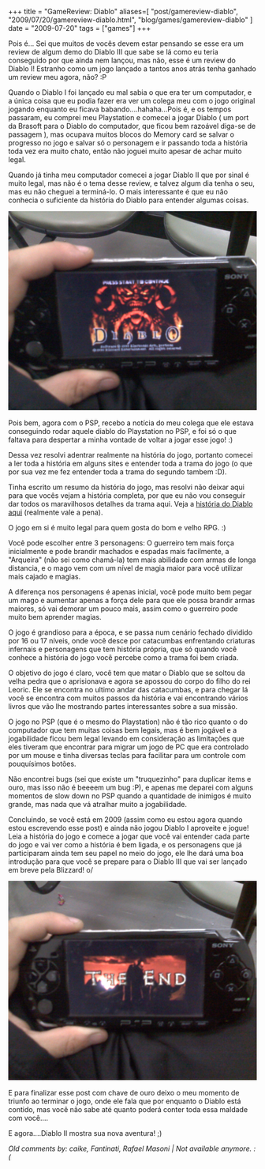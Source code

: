 +++
title = "GameReview: Diablo"
aliases=[
  "post/gamereview-diablo",
  "2009/07/20/gamereview-diablo.html",
  "blog/games/gamereview-diablo"
]
date = "2009-07-20"
tags = ["games"]
+++

Pois é... Sei que muitos de vocês devem estar pensando se esse era um
review de algum demo do Diablo III que sabe se lá como eu teria
conseguido por que ainda nem lançou, mas não, esse é um review do
Diablo I! Estranho como um jogo lançado a tantos anos atrás tenha
ganhado um review meu agora, não? :P

Quando o Diablo I foi lançado eu mal sabia o que era ter um
computador, e a única coisa que eu podia fazer era ver um colega meu
com o jogo original jogando enquanto eu ficava
babando....hahaha...Pois é, e os tempos passaram, eu comprei meu
Playstation e comecei a jogar Diablo ( um port da Brasoft para o
Diablo do computador, que ficou bem razoável diga-se de passagem ),
mas ocupava muitos blocos do Memory card se salvar o progresso no jogo
e salvar só o personagem e ir passando toda a história toda vez era
muito chato, então não joguei muito apesar de achar muito legal.

Quando já tinha meu computador comecei a jogar Diablo II que por sinal
é muito legal, mas não é o tema desse review, e talvez algum dia tenha
o seu, mas eu não cheguei a terminá-lo. O mais interessante é que eu
não conhecia o suficiente da história do Diablo para entender algumas
coisas.

[![Foto de um PSP com a tela de abertura do Diablo](/images/posts/diablo_start.jpg "Diablo no PSP")](/images/posts/diablo_start.jpg "")

Pois bem, agora com o PSP, recebo a notícia do meu colega que ele
estava conseguindo rodar aquele diablo do Playstation no PSP, e foi só
o que faltava para despertar a minha vontade de voltar a jogar esse
jogo! :)

Dessa vez resolvi adentrar realmente na história do jogo, portanto
comecei a ler toda a história em alguns sites e entender toda a trama
do jogo (o que por sua vez me fez entender toda a trama do segundo
tambem :D).

Tinha escrito um resumo da história do jogo, mas resolvi não deixar
aqui para que vocês vejam a história completa, por que eu não vou
conseguir dar todos os maravilhosos detalhes da trama aqui. Veja a
[história do Diablo aqui](http://us.battle.net/d3/pt/forum/topic/3280530454 "História do Diablo") (realmente vale a pena).

O jogo em si é muito legal para quem gosta do bom e velho RPG. :)

Você pode escolher entre 3 personagens: O guerreiro tem mais força
inicialmente e pode brandir machados e espadas mais facilmente, a
"Arqueira" (não sei como chamá-la) tem mais abilidade com armas de
longa distancia, e o mago vem com um nível de magia maior para você
utilizar mais cajado e magias.

A diferença nos personagens é apenas inicial, você pode muito bem
pegar um mago e aumentar apenas a força dele para que ele possa
brandir armas maiores, só vai demorar um pouco mais, assim como o
guerreiro pode muito bem aprender magias.

O jogo é grandioso para a época, e se passa num cenário fechado
dividido por 16 ou 17 níveis, onde você desce por catacumbas
enfrentando criaturas infernais e personagens que tem história
própria, que só quando você conhece a história do jogo você percebe
como a trama foi bem criada.

O objetivo do jogo é claro, você tem que matar o Diablo que se soltou
da velha pedra que o aprisionava e agora se apossou do corpo do filho
do rei Leoric. Ele se encontra no ultimo andar das catacumbas, e para
chegar lá você se encontra com muitos passos da história e vai
encontrando vários livros que vão lhe mostrando partes interessantes
sobre a sua missão.

O jogo no PSP (que é o mesmo do Playstation) não é tão rico quanto o
do computador que tem muitas coisas bem legais, mas é bem jogável e a
jogabilidade ficou bem legal levando em consideração as limitações que
eles tiveram que encontrar para migrar um jogo de PC que era
controlado por um mouse e tinha diversas teclas para facilitar para um
controle com pouquísimos botões.

Não encontrei bugs (sei que existe um "truquezinho" para duplicar
items e ouro, mas isso não é beeeem um bug :P), e apenas me deparei
com alguns momentos de slow down no PSP quando a quantidade de
inimigos é muito grande, mas nada que vá atralhar muito a
jogabilidade.

Concluindo, se você está em 2009 (assim como eu estou agora quando
estou escrevendo esse post) e ainda não jogou Diablo I aproveite e
jogue! Leia a história do jogo e comece a jogar que você vai entender
cada parte do jogo e vai ver como a história é bem ligada, e os
personagens que já participaram ainda tem seu papel no meio do jogo,
ele lhe dará uma boa introdução para que você se prepare para o Diablo
III que vai ser lançado em breve pela Blizzard! o/

[![Foto de um PSP com a tela de final do Diablo](/images/posts/diablo_end.jpg "Fim do diablo no PSP")](/images/posts/diablo_end.jpg "")

E para finalizar esse post com chave de ouro deixo o meu momento de
triunfo ao terminar o jogo, onde ele fala que por enquanto o Diablo
está contido, mas você não sabe até quanto poderá conter toda essa
maldade com você....

E agora....Diablo II mostra sua nova aventura! ;)



_Old comments by: caike, Fantinati, Rafael Masoni | Not available anymore. :(_
